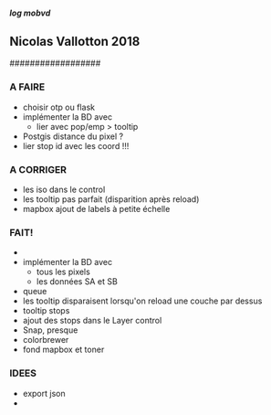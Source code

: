 ##### log mobvd
## Nicolas Vallotton 2018
##################
### A FAIRE

* choisir otp ou flask
* implémenter la BD avec
  * lier avec pop/emp > tooltip
* Postgis distance du pixel ?
* lier stop id avec les coord !!!


### A CORRIGER

* les iso dans le control
* les tooltip pas parfait (disparition après reload)
* mapbox ajout de labels à petite échelle

### FAIT!

*
* implémenter la BD avec
  * tous les pixels
  * les données SA et SB
* queue
* les tooltip disparaisent lorsqu'on reload une couche par dessus
* tooltip stops
* ajout des stops dans le Layer control
* Snap, presque
* colorbrewer
* fond mapbox et toner


### IDEES

* export json
*
